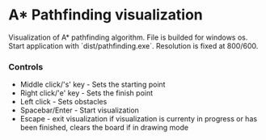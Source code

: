 # A* Pathfinding visualization
Visualization of A* pathfinding algorithm. File is builded for windows os. Start application with ´dist/pathfinding.exe´.
Resolution is fixed at 800/600.

### Controls
 - Middle click/'s' key - Sets the starting point
 - Right click/'e' key  - Sets the finish point
 - Left click   - Sets obstacles
 - Spacebar/Enter   - Start visualization
 - Escape   - exit visualization if visualization is currenty in progress or has been finished, clears the board if in drawing mode